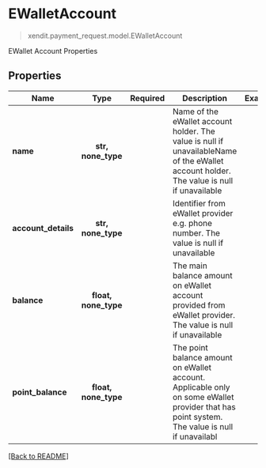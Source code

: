 # EWalletAccount
> xendit.payment_request.model.EWalletAccount

EWallet Account Properties

## Properties
| Name | Type | Required | Description | Examples |
|------------|:-------------:|:-------------:|-------------|:-------------:|
| **name** | **str, none_type** | | Name of the eWallet account holder. The value is null if unavailableName of the eWallet account holder. The value is null if unavailable  |  |
| **account_details** | **str, none_type** | | Identifier from eWallet provider e.g. phone number. The value is null if unavailable  |  |
| **balance** | **float, none_type** | | The main balance amount on eWallet account provided from eWallet provider. The value is null if unavailable  |  |
| **point_balance** | **float, none_type** | | The point balance amount on eWallet account. Applicable only on some eWallet provider that has point system. The value is null if unavailabl  |  |


[[Back to README]](../../README.md)


